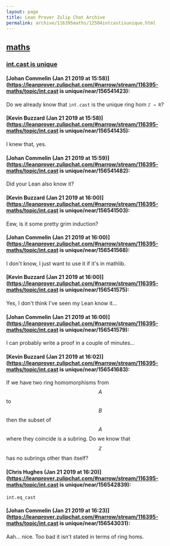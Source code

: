 ```yaml
---
layout: page
title: Lean Prover Zulip Chat Archive 
permalink: archive/116395maths/12504intcastisunique.html
---
```


## [maths](index.html)
### [int.cast is unique](12504intcastisunique.html)

#### [Johan Commelin (Jan 21 2019 at 15:58)](https://leanprover.zulipchat.com/#narrow/stream/116395-maths/topic/int.cast is unique/near/156541423):
Do we already know that `int.cast` is the unique ring hom `ℤ → R`?

#### [Kevin Buzzard (Jan 21 2019 at 15:58)](https://leanprover.zulipchat.com/#narrow/stream/116395-maths/topic/int.cast is unique/near/156541435):
I knew that, yes.

#### [Johan Commelin (Jan 21 2019 at 15:59)](https://leanprover.zulipchat.com/#narrow/stream/116395-maths/topic/int.cast is unique/near/156541482):
Did your Lean also know it?

#### [Kevin Buzzard (Jan 21 2019 at 16:00)](https://leanprover.zulipchat.com/#narrow/stream/116395-maths/topic/int.cast is unique/near/156541503):
Eew, is it some pretty grim induction?

#### [Johan Commelin (Jan 21 2019 at 16:00)](https://leanprover.zulipchat.com/#narrow/stream/116395-maths/topic/int.cast is unique/near/156541568):
I don't know, I just want to use it if it's in mathlib.

#### [Kevin Buzzard (Jan 21 2019 at 16:00)](https://leanprover.zulipchat.com/#narrow/stream/116395-maths/topic/int.cast is unique/near/156541575):
Yes, I don't think I've seen my Lean know it...

#### [Johan Commelin (Jan 21 2019 at 16:00)](https://leanprover.zulipchat.com/#narrow/stream/116395-maths/topic/int.cast is unique/near/156541579):
I can probably write a proof in a couple of minutes...

#### [Kevin Buzzard (Jan 21 2019 at 16:02)](https://leanprover.zulipchat.com/#narrow/stream/116395-maths/topic/int.cast is unique/near/156541683):
If we have two ring homomorphisms from $$A$$ to $$B$$ then the subset of $$A$$ where they coincide is a subring. Do we know that $$\mathbb{Z}$$ has no subrings other than itself?

#### [Chris Hughes (Jan 21 2019 at 16:20)](https://leanprover.zulipchat.com/#narrow/stream/116395-maths/topic/int.cast is unique/near/156542839):
`int.eq_cast`

#### [Johan Commelin (Jan 21 2019 at 16:23)](https://leanprover.zulipchat.com/#narrow/stream/116395-maths/topic/int.cast is unique/near/156543031):
Aah... nice. Too bad it isn't stated in terms of ring homs.

